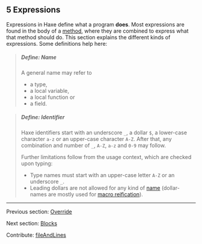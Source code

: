 ## 5 Expressions

Expressions in Haxe define what a program **does**. Most expressions are found in the body of a [method](class-field-method.md), where they are combined to express what that method should do. This section explains the different kinds of expressions. Some definitions help here:

> ##### Define: Name
>
> A general name may refer to
> * a type,
> * a local variable,
> * a local function or
> * a field.
> 


> ##### Define: Identifier
>
> Haxe identifiers start with an underscore `_`, a dollar `$`, a lower-case character `a-z` or an upper-case character `A-Z`. After that, any combination and number of `_`, `A-Z`, `a-z` and `0-9` may follow.
> 
> Further limitations follow from the usage context, which are checked upon typing:
> * Type names must start with an upper-case letter `A-Z` or an underscore `_`.
> * Leading dollars are not allowed for any kind of [name](dictionary.md#define-name) (dollar-names are mostly used for [macro reification](macro-reification.md)).
>

---

Previous section: [Override](class-field-override.md)

Next section: [Blocks](expression-block.md)

Contribute: [fileAndLines](https://github.com/HaxeFoundation/HaxeManual/blob/master/05-expressions.tex#L1-1)